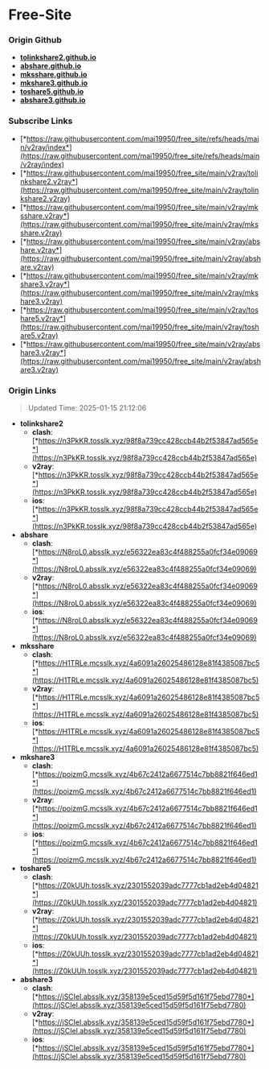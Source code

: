# Free-Site

### Origin Github

- [**tolinkshare2.github.io**](https://github.com/tolinkshare2/tolinkshare2.github.io)
- [**abshare.github.io**](https://github.com/abshare/abshare.github.io)
- [**mksshare.github.io**](https://github.com/mksshare/mksshare.github.io)
- [**mkshare3.github.io**](https://github.com/mkshare3/mkshare3.github.io)
- [**toshare5.github.io**](https://github.com/toshare5/toshare5.github.io)
- [**abshare3.github.io**](https://github.com/abshare3/abshare3.github.io)

### Subscribe Links

- [*https://raw.githubusercontent.com/mai19950/free_site/refs/heads/main/v2ray/index*](https://raw.githubusercontent.com/mai19950/free_site/refs/heads/main/v2ray/index)
- [*https://raw.githubusercontent.com/mai19950/free_site/main/v2ray/tolinkshare2.v2ray*](https://raw.githubusercontent.com/mai19950/free_site/main/v2ray/tolinkshare2.v2ray)
- [*https://raw.githubusercontent.com/mai19950/free_site/main/v2ray/mksshare.v2ray*](https://raw.githubusercontent.com/mai19950/free_site/main/v2ray/mksshare.v2ray)
- [*https://raw.githubusercontent.com/mai19950/free_site/main/v2ray/abshare.v2ray*](https://raw.githubusercontent.com/mai19950/free_site/main/v2ray/abshare.v2ray)
- [*https://raw.githubusercontent.com/mai19950/free_site/main/v2ray/mkshare3.v2ray*](https://raw.githubusercontent.com/mai19950/free_site/main/v2ray/mkshare3.v2ray)
- [*https://raw.githubusercontent.com/mai19950/free_site/main/v2ray/toshare5.v2ray*](https://raw.githubusercontent.com/mai19950/free_site/main/v2ray/toshare5.v2ray)
- [*https://raw.githubusercontent.com/mai19950/free_site/main/v2ray/abshare3.v2ray*](https://raw.githubusercontent.com/mai19950/free_site/main/v2ray/abshare3.v2ray)

### Origin Links

> Updated Time: 2025-01-15 21:12:06

- **tolinkshare2**
  - **clash**: [*https://n3PkKR.tosslk.xyz/98f8a739cc428ccb44b2f53847ad565e*](https://n3PkKR.tosslk.xyz/98f8a739cc428ccb44b2f53847ad565e)
  - **v2ray**: [*https://n3PkKR.tosslk.xyz/98f8a739cc428ccb44b2f53847ad565e*](https://n3PkKR.tosslk.xyz/98f8a739cc428ccb44b2f53847ad565e)
  - **ios**: [*https://n3PkKR.tosslk.xyz/98f8a739cc428ccb44b2f53847ad565e*](https://n3PkKR.tosslk.xyz/98f8a739cc428ccb44b2f53847ad565e)
- **abshare**
  - **clash**: [*https://N8roL0.absslk.xyz/e56322ea83c4f488255a0fcf34e09069*](https://N8roL0.absslk.xyz/e56322ea83c4f488255a0fcf34e09069)
  - **v2ray**: [*https://N8roL0.absslk.xyz/e56322ea83c4f488255a0fcf34e09069*](https://N8roL0.absslk.xyz/e56322ea83c4f488255a0fcf34e09069)
  - **ios**: [*https://N8roL0.absslk.xyz/e56322ea83c4f488255a0fcf34e09069*](https://N8roL0.absslk.xyz/e56322ea83c4f488255a0fcf34e09069)
- **mksshare**
  - **clash**: [*https://H1TRLe.mcsslk.xyz/4a6091a26025486128e81f4385087bc5*](https://H1TRLe.mcsslk.xyz/4a6091a26025486128e81f4385087bc5)
  - **v2ray**: [*https://H1TRLe.mcsslk.xyz/4a6091a26025486128e81f4385087bc5*](https://H1TRLe.mcsslk.xyz/4a6091a26025486128e81f4385087bc5)
  - **ios**: [*https://H1TRLe.mcsslk.xyz/4a6091a26025486128e81f4385087bc5*](https://H1TRLe.mcsslk.xyz/4a6091a26025486128e81f4385087bc5)
- **mkshare3**
  - **clash**: [*https://poizmG.mcsslk.xyz/4b67c2412a6677514c7bb8821f646ed1*](https://poizmG.mcsslk.xyz/4b67c2412a6677514c7bb8821f646ed1)
  - **v2ray**: [*https://poizmG.mcsslk.xyz/4b67c2412a6677514c7bb8821f646ed1*](https://poizmG.mcsslk.xyz/4b67c2412a6677514c7bb8821f646ed1)
  - **ios**: [*https://poizmG.mcsslk.xyz/4b67c2412a6677514c7bb8821f646ed1*](https://poizmG.mcsslk.xyz/4b67c2412a6677514c7bb8821f646ed1)
- **toshare5**
  - **clash**: [*https://Z0kUUh.tosslk.xyz/2301552039adc7777cb1ad2eb4d04821*](https://Z0kUUh.tosslk.xyz/2301552039adc7777cb1ad2eb4d04821)
  - **v2ray**: [*https://Z0kUUh.tosslk.xyz/2301552039adc7777cb1ad2eb4d04821*](https://Z0kUUh.tosslk.xyz/2301552039adc7777cb1ad2eb4d04821)
  - **ios**: [*https://Z0kUUh.tosslk.xyz/2301552039adc7777cb1ad2eb4d04821*](https://Z0kUUh.tosslk.xyz/2301552039adc7777cb1ad2eb4d04821)
- **abshare3**
  - **clash**: [*https://jSCIel.absslk.xyz/358139e5ced15d59f5d161f75ebd7780*](https://jSCIel.absslk.xyz/358139e5ced15d59f5d161f75ebd7780)
  - **v2ray**: [*https://jSCIel.absslk.xyz/358139e5ced15d59f5d161f75ebd7780*](https://jSCIel.absslk.xyz/358139e5ced15d59f5d161f75ebd7780)
  - **ios**: [*https://jSCIel.absslk.xyz/358139e5ced15d59f5d161f75ebd7780*](https://jSCIel.absslk.xyz/358139e5ced15d59f5d161f75ebd7780)
